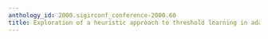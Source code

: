 ```yaml
---
anthology_id: 2000.sigirconf_conference-2000.60
title: Exploration of a heuristic approach to threshold learning in adaptive filtering
---
```

